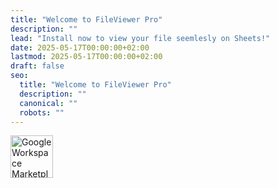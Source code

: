 ```yaml
---
title: "Welcome to FileViewer Pro"
description: ""
lead: "Install now to view your file seemlesly on Sheets!"
date: 2025-05-17T00:00:00+02:00
lastmod: 2025-05-17T00:00:00+02:00
draft: false
seo:
  title: "Welcome to FileViewer Pro"
  description: ""
  canonical: ""
  robots: ""
---
```


<a href="https://workspace.google.com/marketplace/app/fileviewer_pro_link_viewer_for_google_sh/150931921343?pann=b" target="_blank" aria-label="Get it from the Google Workspace Marketplace">
  <img alt="Google Workspace Marketplace badge" alt-text="Get it from the Google Workspace Marketplace" src="https://workspace.google.com/static/img/marketplace/en/gwmBadge.svg?" style="height: 68px">
</a>

